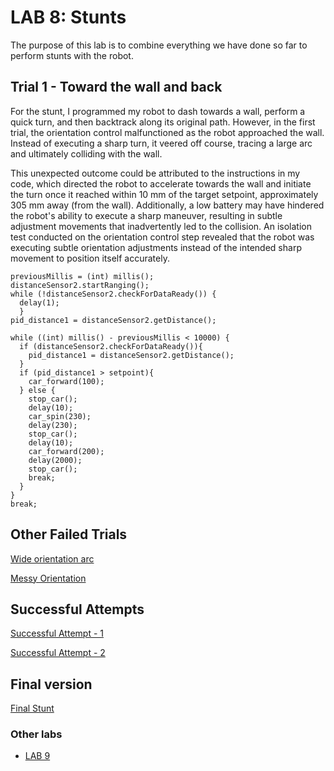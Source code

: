 # LAB 8: Stunts 
The purpose of this lab is to combine everything we have done so far to perform stunts with the robot. 

## Trial 1 - Toward the wall and back
For the stunt, I programmed my robot to dash towards a wall, perform a quick turn, and then backtrack along its original path. However, in the first trial, the orientation control malfunctioned as the robot approached the wall. Instead of executing a sharp turn, it veered off course, tracing a large arc and ultimately colliding with the wall.

This unexpected outcome could be attributed to the instructions in my code, which directed the robot to accelerate towards the wall and initiate the turn once it reached within 10 mm of the target setpoint, approximately 305 mm away (from the wall). Additionally, a low battery may have hindered the robot's ability to execute a sharp maneuver, resulting in subtle adjustment movements that inadvertently led to the collision. An isolation test conducted on the orientation control step revealed that the robot was executing subtle orientation adjustments instead of the intended sharp movement to position itself accurately.

```
previousMillis = (int) millis();
distanceSensor2.startRanging();
while (!distanceSensor2.checkForDataReady()) {
  delay(1);
  }
pid_distance1 = distanceSensor2.getDistance();

while ((int) millis() - previousMillis < 10000) {
  if (distanceSensor2.checkForDataReady()){
    pid_distance1 = distanceSensor2.getDistance();
  } 
  if (pid_distance1 > setpoint){
    car_forward(100); 
  } else {
    stop_car(); 
    delay(10); 
    car_spin(230); 
    delay(230); 
    stop_car(); 
    delay(10); 
    car_forward(200); 
    delay(2000); 
    stop_car(); 
    break;
  }
}
break; 
```


## Other Failed Trials 
[Wide orientation arc](https://youtube.com/shorts/R18-SjakcQw?feature=share)  

[Messy Orientation](https://youtube.com/shorts/F79bYBJAso0?feature=share)  

## Successful Attempts  

[Successful Attempt - 1](https://youtube.com/shorts/eXtnkrG7Kmo?feature=share)  

[Successful Attempt - 2](https://youtube.com/shorts/LarQ0VJX9j4?feature=share)  


## Final version 
[Final Stunt](https://youtube.com/shorts/YOKL7MZkM6U?feature=share)  


### Other labs
* [LAB 9](lab9.md)
